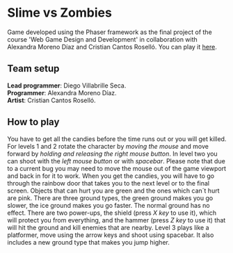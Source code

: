 # Slime vs Zombies
Game developed using the Phaser framework as the final project of the course 'Web Game Design and Development' in collaboration with Alexandra Moreno Díaz and Cristian Cantos Roselló. You can play it [here](https://dvs99.github.io/slimeVsZombies/).


## Team setup
**Lead programmer**: Diego Villabrille Seca.\
**Programmer**: Alexandra Moreno Díaz.\
**Artist**: Cristian Cantos Roselló.

## How to play
You have to get all the candies before the time runs out or you will get killed. For levels 1 and 2 rotate the character by *moving the mouse* and move forward by *holding and releasing the right mouse button*. In level two you can shoot with the *left mouse button* or with *spacebar*. Please note that due to a current bug you may need to move the mouse out of the game viewport and back in for it to work. When you get the candies, you will have to go through the rainbow door that takes you to the next level or to the final screen. Objects that can hurt you are green and the ones which can´t hurt are pink. There are three ground types, the green ground makes you go slower, the ice ground makes you go faster. The normal ground has no effect. There are two power-ups, the shield (press *X key* to use it), which will protect you from everything, and the hammer (press *Z key* to use it) that will hit the ground and kill enemies that are nearby. Level 3 plays like a platformer, move using the arrow keys and shoot using spacebar. It also includes a new ground type that makes you jump higher. 
